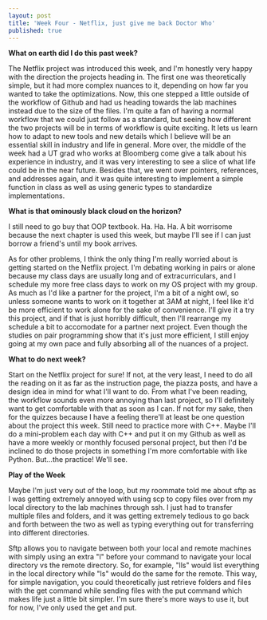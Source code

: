```yaml
---
layout: post
title: 'Week Four - Netflix, just give me back Doctor Who'
published: true
---
```

**What on earth did I do this past week?**

The Netflix project was introduced this week, and I'm honestly very happy with the direction the projects heading in. The first one was theoretically simple, but it had more complex nuances to it, depending on how far you wanted to take the optimizations. Now, this one stepped a little outside of the workflow of Github and had us heading towards the lab machines instead due to the size of the files. I'm quite a fan of having a normal workflow that we could just follow as a standard, but seeing how different the two projects will be in terms of workflow is quite exciting. It lets us learn how to adapt to new tools and new details which I believe will be an essential skill in industry and life in general. More over, the middle of the week had a UT grad who works at Bloomberg come give a talk about his experience in industry, and it was very interesting to see a slice of what life could be in the near future. Besides that, we went over pointers, references, and addresses again, and it was quite interesting to implement a simple function in class as well as using generic types to standardize implementations. 

**What is that ominously black cloud on the horizon?**

I still need to go buy that OOP textbook. Ha. Ha. Ha. A bit worrisome because the next chapter is used this week, but maybe I'll see if I can just borrow a friend's until my book arrives.

As for other problems, I think the only thing I'm really worried about is getting started on the Netflix project. I'm debating working in pairs or alone because my class days are usually long and of extracurriculars, and I schedule my more free class days to work on my OS project with my group. As much as I'd like a partner for the project, I'm a bit of a night owl, so unless someone wants to work on it together at 3AM at night, I feel like it'd be more efficient to work alone for the sake of convenience. I'll give it a try this project, and if that is just horribly difficult, then I'll rearrange my schedule a bit to accomodate for a partner next project. Even though the studies on pair programming show that it's just more efficient, I still enjoy going at my own pace and fully absorbing all of the nuances of a project.

**What to do next week?**

Start on the Netflix project for sure! If not, at the very least, I need to do all the reading on it as far as the instruction page, the piazza posts, and have a design idea in mind for what I'll want to do. From what I've been reading, the workflow sounds even more annoying than last project, so I'll definitely want to get comfortable with that as soon as I can. If not for my sake, then for the quizzes because I have a feeling there'll at least be one question about the project this week. Still need to practice more with C++. Maybe I'll do a mini-problem each day with C++ and put it on my Github as well as have a more weekly or monthly focused personal project, but then I'd be inclined to do those projects in something I'm more comfortable with like Python. But...the practice! We'll see. 

**Play of the Week**

Maybe I'm just very out of the loop, but my roommate told me about sftp as I was getting extremely annoyed with using scp to copy files over from my local directory to the lab machines through ssh. I just had to transfer multiple files and folders, and it was getting extremely tedious to go back and forth between the two as well as typing everything out for transferring into different directories. 

Sftp allows you to navigate between both your local and remote machines with simply using an extra "l" before your command to navigate your local directory vs the remote directory. So, for example, "lls" would list everything in the local directory while "ls" would do the same for the remote. This way, for simple navigation, you could theoretically just retrieve folders and files with the get command while sending files with the put command which makes life just a little bit simpler. I'm sure there's more ways to use it, but for now, I've only used the get and put. 
